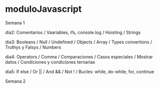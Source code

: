 # moduloJavascript

Semana 1


dia2: Comentarios / Vaariables, ifs, console.log / Hoisting / Strings

dia3: Booleans / Null / Undefined / Objects / Array / Types convertions / Truthys y Falsys / Numbers

dia4: Operators / Comma / Comparaciones / Casos especiales / Mostrar datos / Condiciones y condiciones ternarias

dia5: If else / Or || / And && / Not ! / Bucles: while, do-while, for, continue


Semana 2



